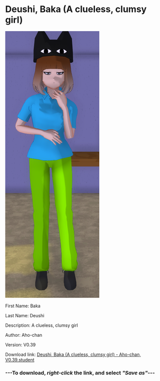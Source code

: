 # Deushi, Baka (A clueless, clumsy girl)

<img src = "https://raw.githubusercontent.com/Arbiter1223/Daigaku-Gurashi-Custom-Students/master/Students/Files/Deushi%2C%20Baka%20(A%20clueless%2C%20clumsy%20girl).png">

First Name: Baka

Last Name: Deushi

Description: A clueless, clumsy girl

Author: Aho-chan

Version: V0.39

Download link: <a href="https://raw.githubusercontent.com/Arbiter1223/Daigaku-Gurashi-Custom-Students/master/Students/Files/Deushi%2C%20Baka%20(A%20clueless%2C%20clumsy%20girl)%20-%20Aho-chan%2C%20V0.39.student">Deushi, Baka (A clueless, clumsy girl) - Aho-chan, V0.39.student</a>

### ---**To download, _right-click_ the link, and select _"Save as"_**---

